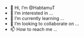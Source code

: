 - 👋 Hi, I’m @HabtamuT
- 👀 I’m interested in ...
- 🌱 I’m currently learning ...
- 💞️ I’m looking to collaborate on ...
- 📫 How to reach me ...

<!---
Habtami/Habtami is a ✨ special ✨ repository because its `README.md` (this file) appears on your GitHub profile.
You can click the Preview link to take a look at your changes.
--->

